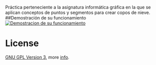 Práctica perteneciente a la asignatura informática gráfica en la que se aplican conceptos de puntos y segmentos para crear copos de nieve.
##Demostración de su funcionamiento
[![Demostracion de su funcionamiento](http://i.imgur.com/0iel19y.png)](https://youtu.be/YKDeahiQaNM-Y?t=35s "copos de nieve")

License
===
[GNU GPL Version 3](https://www.gnu.org/licenses/gpl-3.0.html), more [info](http://en.wikipedia.org/wiki/GNU_General_Public_License).
